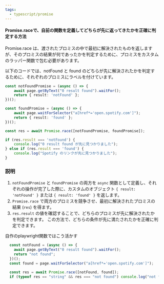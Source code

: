 ```yaml
---
tags:
  - typescript/promise
---
```


#### Promise.raceで、自前の関数を定義してどちらが先に返ってきたかを正確に判定する方法
Promise.race は、渡されたプロミスの中で最初に解決されたものを返しますが、そのプロミスの結果が何であったかを判定するために、プロミスをカスタムのラッパー関数で包む必要があります。

以下のコードでは、notFound と found のどちらが先に解決されたかを判定するために、それぞれのプロミスにラベルを付けています。

```ts
const notFoundPromise = (async () => {
    await page.getByText("0 result found").waitFor();
    return { result: 'notFound' };
})();

const foundPromise = (async () => {
    await page.waitForSelector("a[href*='open.spotify.com']");
    return { result: 'found' };
})();

const res = await Promise.race([notFoundPromise, foundPromise]);

if (res.result === 'notFound') {
    console.log("0 result found が先に見つかりました");
} else if (res.result === 'found') {
    console.log("Spotify のリンクが先に見つかりました");
}
```

### 説明
1. `notFoundPromise` と `foundPromise` の両方を `async` 関数として定義し、それぞれの操作が完了した際に、カスタムのオブジェクト `{ result: 'notFound' }` または `{ result: 'found' }` を返します。
2. `Promise.race` で両方のプロミスを競争させ、最初に解決されたプロミスの結果 (`res`) を得ます。
3. `res.result` の値を確認することで、どちらのプロミスが先に解決されたかを判定できます。
この方法で、どちらの条件が先に満たされたかを正確に判定できます。

自作のplaywright関数ではこう活かす
```ts
  const notFound = (async () => {
    await page.getByText("0 result found").waitFor();
    return "not found";
  })();
  const found = page.waitForSelector("a[href*='open.spotify.com']");

  const res = await Promise.race([notFound, found]);
  if (typeof res == "string" && res === "not found") console.log("not found");
```